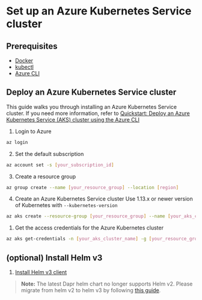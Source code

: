 
# Set up an Azure Kubernetes Service cluster

## Prerequisites

- [Docker](https://docs.docker.com/install/)
- [kubectl](https://kubernetes.io/docs/tasks/tools/install-kubectl/)
- [Azure CLI](https://docs.microsoft.com/en-us/cli/azure/install-azure-cli?view=azure-cli-latest)

## Deploy an Azure Kubernetes Service cluster

This guide walks you through installing an Azure Kubernetes Service cluster. If you need more information, refer to [Quickstart: Deploy an Azure Kubernetes Service (AKS) cluster using the Azure CLI](https://docs.microsoft.com/en-us/azure/aks/kubernetes-walkthrough)

1. Login to Azure
```bash
az login
```

2. Set the default subscription
```bash
az account set -s [your_subscription_id]
```

3. Create a resource group

```bash
az group create --name [your_resource_group] --location [region]
```

4. Create an Azure Kubernetes Service cluster
Use 1.13.x or newer version of Kubernetes with `--kubernetes-version`

```bash
az aks create --resource-group [your_resource_group] --name [your_aks_cluster_name] --node-count 2 --kubernetes-version 1.14.6 --enable-addons http_application_routing --enable-rbac --generate-ssh-keys
```

1. Get the access credentials for the Azure Kubernetes cluster

```bash
az aks get-credentials -n [your_aks_cluster_name] -g [your_resource_group]
```

## (optional) Install Helm v3

1. [Install Helm v3 client](https://helm.sh/docs/intro/install/)

> **Note:** The latest Dapr helm chart no longer supports Helm v2. Please migrate from helm v2 to helm v3 by following [this guide](https://helm.sh/blog/migrate-from-helm-v2-to-helm-v3/).
